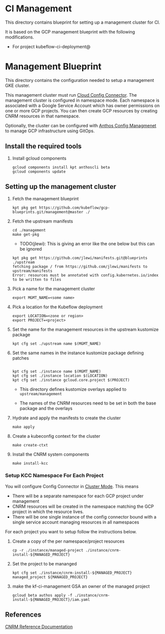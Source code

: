 # CI Management

This directory contains blueprint for setting up a management cluster for CI.

It is based on the GCP management blueprint with the following modifications.

* For project kubeflow-ci-deployment@


# Management Blueprint

This directory contains the configuration needed to setup a management GKE cluster.

This management cluster must run [Cloud Config Connector](https://cloud.google.com/config-connector/docs/overview). The management cluster is configured in namespace mode.
Each namespace is associated with a Google Service Account which has owner permissions on 
one or more GCP projects. You can then create GCP resources by creating CNRM resources
in that namespace.

Optionally, the cluster can be configured with [Anthos Config Managmenet](https://cloud.google.com/anthos-config-management/docs) 
to manage GCP infrastructure using GitOps.

## Install the required tools

1. Install gcloud components

   ```
   gcloud components install kpt anthoscli beta
   gcloud components update
   ```

## Setting up the management cluster


1. Fetch the management blueprint

   ```
   kpt pkg get https://github.com/kubeflow/gcp-blueprints.git/management@master ./
   ```

1. Fetch the upstream manifests

   ```
   cd ./management
   make get-pkg
   ```

   * TODO(jlewi): This is giving an error like the one below but this can be ignored

    ```
    kpt pkg get https://github.com/jlewi/manifests.git@blueprints ./upstream
    fetching package / from https://github.com/jlewi/manifests to upstream/manifests
    Error: resources must be annotated with config.kubernetes.io/index to be written to files
    ```

1. Pick a name for the management cluster

   ```
   export MGMT_NAME=<some name>
   ```

1. Pick a location for the Kubeflow deployment

   ```
   export LOCATION=<zone or region>
   export PROJECT=<project>   
   ```

1. Set the name for the management resources in the upstream kustomize package

   ```
   kpt cfg set ./upstream name $(MGMT_NAME)   
   ```

1. Set the same names in the instance kustomize package defining patches

   ```   
   
   kpt cfg set ./instance name $(MGMT_NAME)   
   kpt cfg set ./instance location $(LOCATION)
   kpt cfg set ./instance gcloud.core.project $(PROJECT)   
   ```

   * This directory defines kustomize overlays applied to `upstream/management`

   * The names of the CNRM resources need to be set in both the base 
     package and the overlays

1. Hydrate and apply the manifests to create the cluster

   ```
   make apply
   ```

1. Create a kubeconfig context for the cluster

   ```
   make create-ctxt
   ```

1. Install the CNRM system components

   ```
   make install-kcc
   ```

### Setup KCC Namespace For Each Project

You will configure Config Connector in [Cluster Mode](https://cloud.google.com/config-connector/docs/concepts/installation-types#single_service_account). This means

* There will be a separate namespace for each GCP project under management
* CNRM resources will be created in the namespace matching the GCP project
  in which the resource lives.
* There will be one single instance of the config connector bound with a single service account managing resources in all namespaces

For each project you want to setup follow the instructions below.

1. Create a copy of the per namespace/project resources

   ```
   cp -r ./instance/managed-project ./instance/cnrm-install-${MANAGED_PROJECT}
   ```

1. Set the project to be mananged

   ```
   kpt cfg set ./instance/cnrm-install-${MANAGED_PROJECT} managed_project ${MANAGED_PROJECT}
   ```

1. make the kf-ci-management GSA an owner of the managed project

   ```
   gcloud beta authos apply -f ./instance/cnrm-install-${MANAGED_PROJECT}/iam.yaml
   ```

## References

[CNRM Reference Documentation](https://cloud.google.com/config-connector/docs/reference/resources) 
